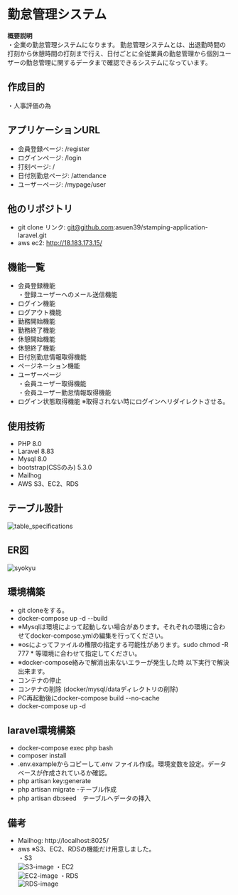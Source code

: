 #  勤怠管理システム
**概要説明**<br>
・企業の勤怠管理システムになります。
勤怠管理システムとは、出退勤時間の打刻から休憩時間の打刻まで行え、日付ごとに全従業員の勤怠管理から個別ユーザーの勤怠管理に関するデータまで確認できるシステムになっています。

## 作成目的
・人事評価の為

## アプリケーションURL
- 会員登録ページ: /register
- ログインページ: /login
- 打刻ページ: /
- 日付別勤怠ページ: /attendance
- ユーザーページ: /mypage/user

## 他のリポジトリ
- git clone リンク: git@github.com:asuen39/stamping-application-laravel.git</a>
- aws ec2: http://18.183.173.15/

## 機能一覧
- 会員登録機能<br>
・登録ユーザーへのメール送信機能
- ログイン機能
- ログアウト機能
- 勤務開始機能
- 勤務終了機能
- 休憩開始機能
- 休憩終了機能
- 日付別勤怠情報取得機能
- ページネーション機能
- ユーザーページ<br>
・会員ユーザー取得機能<br>
・会員ユーザー勤怠情報取得機能
- ログイン状態取得機能 ※取得されない時にログインへリダイレクトさせる。

## 使用技術
- PHP 8.0
- Laravel  8.83
- Mysql 8.0
- bootstrap(CSSのみ) 5.3.0
- Mailhog
- AWS S3、EC2、RDS

## テーブル設計
![table_specifications](https://github.com/asuen39/stamping-application-laravel/assets/68514566/23f33d27-8b82-4498-953c-7e42f699f200)


## ER図
![syokyu](https://github.com/asuen39/stamping-application-laravel/assets/68514566/3f2ea846-0556-4b23-96ed-bb7bbf4ef307)



## 環境構築
- git cloneをする。
- docker-compose up -d --build
- ※Mysqlは環境によって起動しない場合があります。それぞれの環境に合わせてdocker-compose.ymlの編集を行ってください。
- ※osによってファイルの権限の指定する可能性があります。sudo chmod -R 777 * 等環境に合わせて指定してください。
- ※docker-compose絡みで解消出来ないエラーが発生した時 以下実行で解決出来ます。
- コンテナの停止
- コンテナの削除 (docker/mysql/dataディレクトリの削除)
- PC再起動後にdocker-compose build --no-cache
- docker-compose up -d

## laravel環境構築
- docker-compose exec php bash
- composer install
- .env.exampleからコピーして.env ファイル作成。環境変数を設定。データベースが作成されているか確認。
- php artisan key:generate
- php artisan migrate -テーブル作成
- php artisan db:seed　テーブルへデータの挿入

## 備考
- Mailhog: http://localhost:8025/
- aws ※S3、EC2、RDSの機能だけ用意しました。<br>
・S3<br>![S3-image](https://github.com/asuen39/stamping-application-laravel/assets/68514566/dde56a8a-ea6b-4b0c-b7a1-b96c327ec33d)
・EC2<br>![EC2-image](https://github.com/asuen39/stamping-application-laravel/assets/68514566/b861aca7-82c4-4d06-b03f-748fa04d121d)
・RDS<br>![RDS-image](https://github.com/asuen39/stamping-application-laravel/assets/68514566/9f66c674-9ae4-4633-bce2-b04fa106f4a2)

